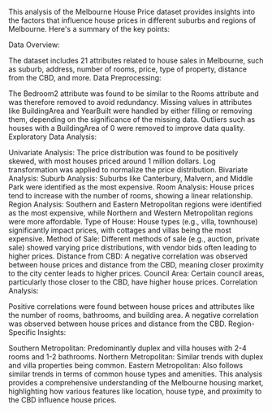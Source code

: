 
This analysis of the Melbourne House Price dataset provides insights into the factors that influence house prices in different suburbs and regions of Melbourne. Here's a summary of the key points:

Data Overview:

The dataset includes 21 attributes related to house sales in Melbourne, such as suburb, address, number of rooms, price, type of property, distance from the CBD, and more.
Data Preprocessing:

The Bedroom2 attribute was found to be similar to the Rooms attribute and was therefore removed to avoid redundancy.
Missing values in attributes like BuildingArea and YearBuilt were handled by either filling or removing them, depending on the significance of the missing data.
Outliers such as houses with a BuildingArea of 0 were removed to improve data quality.
Exploratory Data Analysis:

Univariate Analysis: The price distribution was found to be positively skewed, with most houses priced around 1 million dollars. Log transformation was applied to normalize the price distribution.
Bivariate Analysis:
Suburb Analysis: Suburbs like Canterbury, Malvern, and Middle Park were identified as the most expensive.
Room Analysis: House prices tend to increase with the number of rooms, showing a linear relationship.
Region Analysis: Southern and Eastern Metropolitan regions were identified as the most expensive, while Northern and Western Metropolitan regions were more affordable.
Type of House: House types (e.g., villa, townhouse) significantly impact prices, with cottages and villas being the most expensive.
Method of Sale: Different methods of sale (e.g., auction, private sale) showed varying price distributions, with vendor bids often leading to higher prices.
Distance from CBD: A negative correlation was observed between house prices and distance from the CBD, meaning closer proximity to the city center leads to higher prices.
Council Area: Certain council areas, particularly those closer to the CBD, have higher house prices.
Correlation Analysis:

Positive correlations were found between house prices and attributes like the number of rooms, bathrooms, and building area.
A negative correlation was observed between house prices and distance from the CBD.
Region-Specific Insights:

Southern Metropolitan: Predominantly duplex and villa houses with 2-4 rooms and 1-2 bathrooms.
Northern Metropolitan: Similar trends with duplex and villa properties being common.
Eastern Metropolitan: Also follows similar trends in terms of common house types and amenities.
This analysis provides a comprehensive understanding of the Melbourne housing market, highlighting how various features like location, house type, and proximity to the CBD influence house prices.
